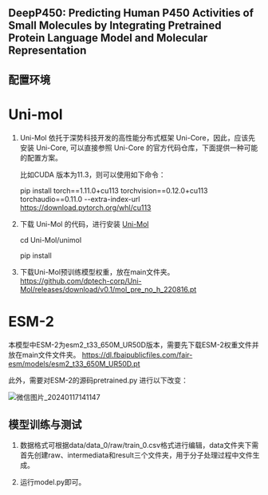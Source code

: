 ## DeepP450: Predicting Human P450 Activities of Small Molecules by Integrating Pretrained Protein Language Model and Molecular Representation

## 配置环境
 # Uni-mol
   1. Uni-Mol 依托于深势科技开发的高性能分布式框架 Uni-Core，因此，应该先安装 Uni-Core, 可以直接参照 Uni-Core 的官方代码仓库，下面提供一种可能的配置方案。

      比如CUDA 版本为11.3，则可以使用如下命令：
   
      pip install torch==1.11.0+cu113 torchvision==0.12.0+cu113 torchaudio==0.11.0 --extra-index-url https://download.pytorch.org/whl/cu113

   2. 下载 Uni-Mol 的代码，进行安装 [Uni-Mol](https://github.com/dptech-corp/Uni-Mol)
   
      cd Uni-Mol/unimol
   
      pip install

3. 下载Uni-Mol预训练模型权重，放在main文件夹。
    https://github.com/dptech-corp/Uni-Mol/releases/download/v0.1/mol_pre_no_h_220816.pt

 # ESM-2
   本模型中ESM-2为esm2_t33_650M_UR50D版本，需要先下载ESM-2权重文件并放在main文件文件夹。 https://dl.fbaipublicfiles.com/fair-esm/models/esm2_t33_650M_UR50D.pt

   此外，需要对ESM-2的源码pretrained.py 进行以下改变：
   
   ![微信图片_20240117141147](https://github.com/CjmTH/DeepP450/assets/156410487/17a9b67a-3b06-449f-a2e3-e114f8979469)



## 模型训练与测试

1. 数据格式可根据data/data_0/raw/train_0.csv格式进行编辑，data文件夹下需首先创建raw、intermediata和result三个文件夹，用于分子处理过程中文件生成。
   
3. 运行model.py即可。
